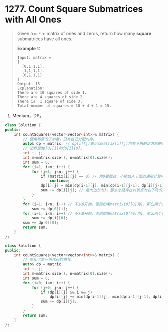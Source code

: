 # 1277. Count Square Submatrices with All Ones

> Given a `m * n` matrix of ones and zeros, return how many **square** submatrices have all ones.
>
> **Example 1:**
>
> ```
> Input: matrix =
> [
>   [0,1,1,1],
>   [1,1,1,1],
>   [0,1,1,1]
> ]
> Output: 15
> Explanation: 
> There are 10 squares of side 1.
> There are 4 squares of side 2.
> There is  1 square of side 3.
> Total number of squares = 10 + 4 + 1 = 15.
> ```

1. Medium，DP。

```cpp
class Solution {
public:
    int countSquares(vector<vector<int>>& matrix) {
        // 使用和修改了参数，没有自己分配内存。
        auto& dp = matrix; // dp[i][j]表示以matrix[i][j]为右下角的正方形的最大边长。
        // 边界是dp[0][i]和dp[i][0]。
        int i, j;
        int m=matrix.size(), n=matrix[0].size();
        int sum = 0;
        for (i=1; i<m; i++) {
            for (j=1; j<n; j++) {
                if (matrix[i][j] == 0) // 为0要跳过，不能放入下面的通用计算中，否则考虑[[1, 2], [1, 0]]，那么会错误地得出dp[1][1]=1x。
                    continue;
                dp[i][j] = min(dp[i-1][j], min(dp[i-1][j-1], dp[i][j-1])) + matrix[i][j];
                sum += dp[i][j]; // 最大边长为3，那么必然存在以该点为右下角的边长为1和2的正方形，故以该点为右下角的正方形共有dp[i][j]个。
            }
        }
        for (i=1; i<n; i++) // 不从0开始，否则如果matrix[0][0]为1，那么两个循环就会加了matrix[0][0]两次。
            sum += dp[0][i];
        for (i=1; i<m; i++) // 不从0开始，否则如果matrix[0][0]为1，那么两个循环就会加了matrix[0][0]两次。
            sum += dp[i][0];
        sum += dp[0][0];
        return sum;
    }
};
```

```cpp
class Solution {
public:
    int countSquares(vector<vector<int>>& matrix) {
        // 简化了第一份代码的书写。
        auto& dp = matrix;
        int i, j;
        int m=matrix.size(), n=matrix[0].size();
        int sum = 0;
        for (i=0; i<m; i++) {
            for (j=0; j<n; j++) {
                if (dp[i][j] && i && j)
                    dp[i][j] += min(dp[i-1][j], min(dp[i-1][j-1], dp[i][j-1]));
                sum += dp[i][j];
            }
        }
        return sum;
    }
};
```

